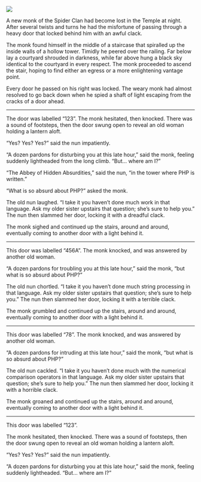 ![](/pages/case-161/triangle.jpg)

A new monk of the Spider Clan had become lost in the
Temple at night.  After several twists and turns he had the
misfortune of passing through a heavy door that locked
behind him with an awful clack.

The monk found himself in the middle of a staircase that
spiralled up the inside walls of a hollow tower.  Timidly he
peered over the railing.  Far below lay a courtyard shrouded
in darkness, while far above hung a black sky identical to
the courtyard in every respect.  The monk proceeded to
ascend the stair, hoping to find either an egress or a more
enlightening vantage point.

Every door he passed on his right was locked.  The weary
monk had almost resolved to go back down when he spied a
shaft of light escaping from the cracks of a door ahead.

----------

The door was labelled “123”.
The monk hesitated, then knocked.  There was a sound of
footsteps, then the door swung open to reveal an old woman
holding a lantern aloft.

“Yes? Yes? Yes?” said the nun impatiently.

“A dozen pardons for disturbing you at this late hour,” said
the monk, feeling suddenly lightheaded from the long climb.
“But... where am I?”

“The Abbey of Hidden Absurdities,” said the nun, “in the
tower where PHP is written.”

“What is so absurd about PHP?” asked the monk.

The old nun laughed.  “I take it you haven’t done much work in
that language.  Ask my older sister upstairs that question;
she’s sure to help you.”  The nun then slammed her door,
locking it with a dreadful clack.

The monk sighed and continued up the stairs, around and
around, eventually coming to another door with a light
behind it.

----------

This door was labelled “456A”.
The monk knocked, and was answered by another old woman.

“A dozen pardons for troubling you at this late hour,”
said the monk, “but what is so absurd about PHP?”

The old nun chortled.  “I take it you haven’t done much string
processing in that language.  Ask my older sister upstairs
that question; she’s sure to help you.”  The nun then
slammed her door, locking it with a terrible clack.

The monk grumbled and continued up the stairs, around and
around, eventually coming to another door with a light
behind it.

----------

This door was labelled “78”.
The monk knocked, and was answered by another old woman.

“A dozen pardons for intruding at this late hour,”
said the monk, “but what is so absurd about PHP?”

The old nun cackled.  “I take it you haven’t done much with the
numerical comparison operators in that language.  Ask my
older sister upstairs that question; she’s sure to help
you.”  The nun then slammed her door, locking it with a
horrible clack.

The monk groaned and continued up the stairs, around and
around, eventually coming to another door with a light
behind it.

----------

This door was labelled “123”.

The monk hesitated, then knocked.  There was a sound of
footsteps, then the door swung open to reveal an old woman
holding a lantern aloft.

“Yes? Yes? Yes?” said the nun impatiently.

“A dozen pardons for disturbing you at this late hour,” said
the monk, feeling suddenly lightheaded.  “But... where am I?”

